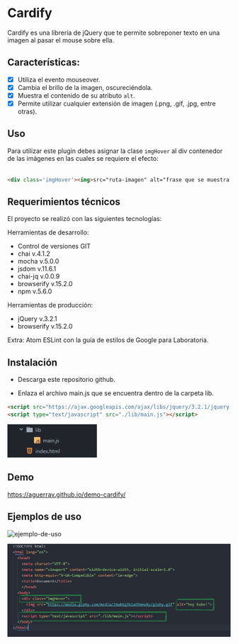 # Cardify

Cardify es una librería de jQuery que te permite sobreponer texto en una imagen al pasar el mouse sobre ella.

## Características:

- [x] Utiliza el evento mouseover.
- [x] Cambia el brillo de la imagen, oscureciéndola.
- [x] Muestra el contenido de su atributo ```alt```.
- [x] Permite utilizar cualquier extensión de imagen (.png, .gif, .jpg, entre otras).

## Uso

Para utilizar este plugin debes asignar la clase ```imgHover``` al div contenedor de las imágenes en las cuales se requiere el efecto:

```html

<div class='imgHover'><img>src="ruta-imagen" alt="frase que se muestra al pasar el mouse"</img></div>

```

## Requerimientos técnicos

El proyecto se realizó con las siguientes tecnologías:

Herramientas de desarrollo:
+ Control de versiones GIT
+ chai v.4.1.2
+ mocha v.5.0.0
+ jsdom v.11.6.1
+ chai-jq v.0.0.9
+ browserify v.15.2.0
+ npm v.5.6.0

Herramientas de producción:
+ jQuery v.3.2.1
+ browserify v.15.2.0

Extra: Atom ESLint con la guía de estilos de Google para Laboratoria.

## Instalación

- Descarga este repositorio github.

- Enlaza el archivo main.js que se encuentra dentro de la carpeta lib.

```html
<script src="https://ajax.googleapis.com/ajax/libs/jquery/3.2.1/jquery.min.js"></script>
<script type="text/javascript" src="./lib/main.js"></script>
```
![carpeta](/assets/img/imagen.png)

## Demo

https://aguerrav.github.io/demo-cardify/

## Ejemplos de uso

![ejemplo-de-uso](https://media.giphy.com/media/xThtaygOxYCxhrKEgw/giphy.gif)

![ejemplo-de-html](/assets/img/cardify.jpg)
